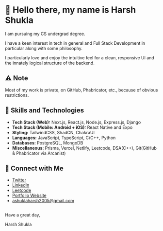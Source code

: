 # 👋 Hello there, my name is Harsh Shukla

I am pursuing my CS undergrad degree.

I have a keen interest in tech in general and Full Stack Development in particular along with some philosophy.

I particularly love and enjoy the intuitive feel for a clean, responsive UI and the innately logical structure of the backend.


## ⚠️ Note 
Most of my work is private, on GitHub, Phabricator, etc., because of obvious restrictions.

## 💼 Skills and Technologies

- **Tech Stack (Web):** Next.js, React.js, Node.js, Express.js, Django
- **Tech Stack (Mobile: Android + iOS):** React Native and Expo
- **Styling:** TailwindCSS, ShadCN, ChakraUI
- **Languages:** JavaScript, TypeScript, C/C++, Python
- **Databases:** PostgreSQL, MongoDB
- **Miscellaneous:** Prisma, Vercel, Netlify, Leetcode, DSA(C++), Git(GitHub & Phabricator via Arcanist)

## 🔗 Connect with Me

- [Twitter](https://twitter.com/PrgrmrShukla)
- [LinkedIn](https://www.linkedin.com/in/harsh-s-274277255)
- [Leetcode](https://leetcode.com/harshshukla_123)
- [Portfolio Website](https://prgrmr.vercel.app)
- ashuklaharsh2005@gmail.com


##
Have a great day,

Harsh Shukla
